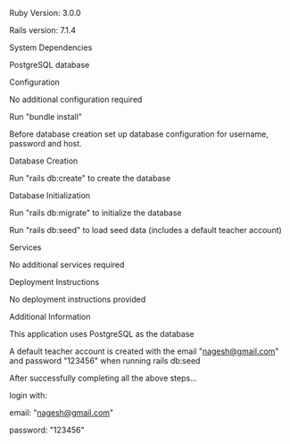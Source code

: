 Ruby Version: 3.0.0

Rails version: 7.1.4

System Dependencies

PostgreSQL database

Configuration

No additional configuration required

Run "bundle install"

Before database creation set up database configuration for username, password and host.

Database Creation

Run "rails db:create" to create the database

Database Initialization

Run "rails db:migrate" to initialize the database

Run "rails db:seed" to load seed data (includes a default teacher account)

Services

No additional services required

Deployment Instructions

No deployment instructions provided

Additional Information

This application uses PostgreSQL as the database

A default teacher account is created with the email "nagesh@gmail.com" and password "123456" when running rails db:seed

After successfully completing all the above steps...

login with:

email: "nagesh@gmail.com"

password: "123456"
